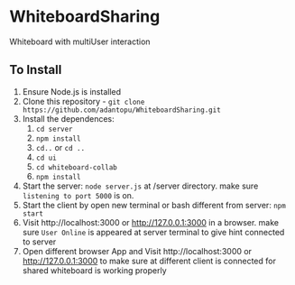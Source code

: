 # WhiteboardSharing
 Whiteboard with multiUser interaction

## To Install

1. Ensure Node.js is installed
2. Clone this repository - `git clone https://github.com/adantopu/WhiteboardSharing.git`
3. Install the dependences:
    1. `cd server`
    2. `npm install`
    3. `cd..` or `cd ..`
    4. `cd ui`
    5. `cd whiteboard-collab`
    6. `npm install`
4. Start the server: `node server.js` at /server directory. make sure `listening to port 5000` is on.
5. Start the client by open new terminal or bash different from server: `npm start`
6. Visit http://localhost:3000 or http://127.0.0.1:3000 in a browser. make sure `User Online` is appeared at server terminal to give hint connected to server
7. Open different browser App and Visit http://localhost:3000 or http://127.0.0.1:3000 to make sure at different client is connected for shared whiteboard is working properly
